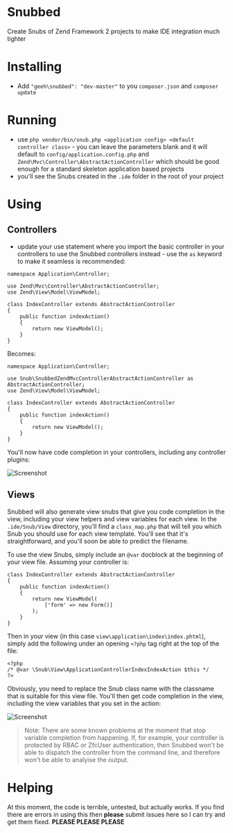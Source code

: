 # Snubbed

Create Snubs of Zend Framework 2 projects to make IDE integration much tighter

# Installing

* Add `"geeh\snubbed": "dev-master"` to you `composer.json` and `composer update`

# Running

* use `php vendor/bin/snub.php <application config> <default controller class>` - you can leave the parameters blank and it will default to `config/application.config.php` and `Zend\Mvc\Controller\AbstractActionController` which should be good enough for a standard skeleton application based projects
* you'll see the Snubs created in the `.ide` folder in the root of your project

# Using

## Controllers

* update your use statement where you import the basic controller in your controllers to use the Snubbed controllers instead - use the `as` keyword to make it seamless is recommended:

```
namespace Application\Controller;

use Zend\Mvc\Controller\AbstractActionController;
use Zend\View\Model\ViewModel;

class IndexController extends AbstractActionController
{
    public function indexAction()
    {
        return new ViewModel();
    }
}
```

Becomes:

```
namespace Application\Controller;

use Snub\SnubbedZendMvcControllerAbstractActionController as AbstractActionController;
use Zend\View\Model\ViewModel;

class IndexController extends AbstractActionController
{
    public function indexAction()
    {
        return new ViewModel();
    }
}
```

You'll now have code completion in your controllers, including any controller plugins:

![Screenshot](http://c.hock.in/6c1c35.png)

## Views

Snubbed will also generate view snubs that give you code completion in the view, including your view helpers and view variables for each view. In the `.ide/Snub/View` directory, you'll find a `class_map.php` that will tell you which Snub you should use for each view template. You'll see that it's straightforward, and you'll soon be able to predict the filename.

To use the view Snubs, simply include an `@var` docblock at the beginning of your view file. Assuming your controller is:

```
class IndexController extends AbstractActionController
{
    public function indexAction()
    {
        return new ViewModel(
            ['form' => new Form()]
        );
    }
}
```

Then in your view (in this case `view\application\index\index.phtml`), simply add the following under an opening `<?php` tag right at the top of the file:

```
<?php
/* @var \Snub\View\ApplicationControllerIndexIndexAction $this */
?>
```

Obviously, you need to replace the Snub class name with the classname that is suitable for this view file. You'll then get code completion in the view, including the view variables that you set in the action:

![Screenshot](http://c.hock.in/7d8da0.png)

> Note: There are some known problems at the moment that stop variable completion from happening. If, for example, your controller is protected by RBAC or ZfcUser authentication, then Snubbed won't be able to dispatch the controller from the command line, and therefore won't be able to analyise the output.

# Helping

At this moment, the code is terrible, untested, but actually works. If you find there are errors in using this then **please** submit issues here so I can try and get them fixed. **PLEASE PLEASE PLEASE**
